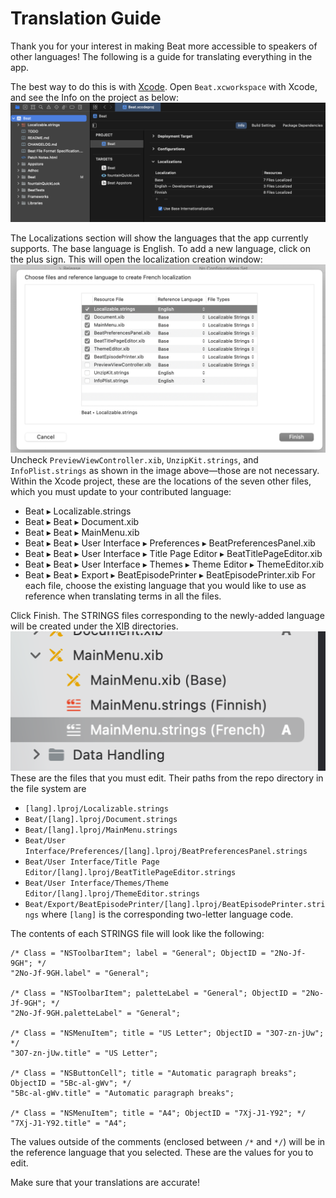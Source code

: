 # Translation Guide

Thank you for your interest in making Beat more accessible to speakers of other languages! The following is a guide for translating everything in the app.

The best way to do this is with [Xcode](https://developer.apple.com/xcode/). Open `Beat.xcworkspace` with Xcode, and see the Info on the project as below:
![](images/project_info.png)

The Localizations section will show the languages that the app currently supports. The base language is English. To add a new language, click on the plus sign. This will open the localization creation window:
![](images/create_localization.png)
Uncheck `PreviewViewController.xib`, `UnzipKit.strings`, and `InfoPlist.strings` as shown in the image above—those are not necessary. Within the Xcode project, these are the locations of the seven other files, which you must update to your contributed language:
- Beat ▸ Localizable.strings
- Beat ▸ Beat ▸ Document.xib
- Beat ▸ Beat ▸ MainMenu.xib
- Beat ▸ Beat ▸ User Interface ▸ Preferences ▸ BeatPreferencesPanel.xib
- Beat ▸ Beat ▸ User Interface ▸ Title Page Editor ▸ BeatTitlePageEditor.xib
- Beat ▸ Beat ▸ User Interface ▸ Themes ▸ Theme Editor ▸ ThemeEditor.xib
- Beat ▸ Beat ▸ Export ▸ BeatEpisodePrinter ▸ BeatEpisodePrinter.xib
For each file, choose the existing language that you would like to use as reference when translating terms in all the files.

Click Finish. The STRINGS files corresponding to the newly-added language will be created under the XIB directories.
![](images/strings_files.png)
These are the files that you must edit. Their paths from the repo directory in the file system are
- `[lang].lproj/Localizable.strings`
- `Beat/[lang].lproj/Document.strings`
- `Beat/[lang].lproj/MainMenu.strings`
- `Beat/User Interface/Preferences/[lang].lproj/BeatPreferencesPanel.strings`
- `Beat/User Interface/Title Page Editor/[lang].lproj/BeatTitlePageEditor.strings`
- `Beat/User Interface/Themes/Theme Editor/[lang].lproj/ThemeEditor.strings`
- `Beat/Export/BeatEpisodePrinter/[lang].lproj/BeatEpisodePrinter.strings`
where `[lang]` is the corresponding two-letter language code.

The contents of each STRINGS file will look like the following:
```
/* Class = "NSToolbarItem"; label = "General"; ObjectID = "2No-Jf-9GH"; */
"2No-Jf-9GH.label" = "General";

/* Class = "NSToolbarItem"; paletteLabel = "General"; ObjectID = "2No-Jf-9GH"; */
"2No-Jf-9GH.paletteLabel" = "General";

/* Class = "NSMenuItem"; title = "US Letter"; ObjectID = "3O7-zn-jUw"; */
"3O7-zn-jUw.title" = "US Letter";

/* Class = "NSButtonCell"; title = "Automatic paragraph breaks"; ObjectID = "5Bc-al-gWv"; */
"5Bc-al-gWv.title" = "Automatic paragraph breaks";

/* Class = "NSMenuItem"; title = "A4"; ObjectID = "7Xj-J1-Y92"; */
"7Xj-J1-Y92.title" = "A4";
```
The values outside of the comments (enclosed between `/*` and `*/`) will be in the reference language that you selected. These are the values for you to edit.

Make sure that your translations are accurate!